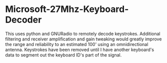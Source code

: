 Microsoft-27Mhz-Keyboard-Decoder
================================

This uses python and GNURadio to remotely decode keystrokes.  Additional filtering and receiver amplification and gain tweaking would greatly improve the range and reliability to an estimated 100' using an omnidirectional antenna.  Keystrokes have been removed until I have another keyboard's data to segment out the keyboard ID's part of the signal.
